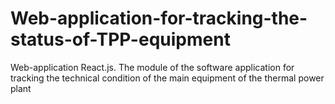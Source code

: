 # Web-application-for-tracking-the-status-of-TPP-equipment
Web-application React.js. The module of the software application for tracking the technical condition of the main equipment of the thermal power plant
